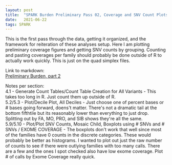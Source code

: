```yaml
---
layout: post
title:  "SPARK Burden Preliminary Pass 02, Coverage and SNV Count Plots"
date:   2021-06-22
tags: SPARK
---
```


This is the first pass through the data, getting it organized, and the framework for reiteration of these analyses setup. Here I am plotting preliminary coverage figures and getting SNV counts by grouping. Counting and pasting coverages per family should probably be done outside of R to actually work quickly. This is just on the quad simplex files.

Link to markdown:
<br>[Preliminary Burden, part 2](https://www.dropbox.com/s/nco21ui46vgv0xt/prelim_burden_quadsimplex_02.html?dl=0)

Notes per section:
<br>4.1 - Generate Count Tables/Count Table Creation for All Variants - This takes too long in R. Just count them up outside of R.
<br>5.2/5.3 - Plot/Decile Plot, All Deciles - Just choose one of percent bases or # bases going forward, doens't matter. There's not a dramatic tail at the bottom fifthtile but its reasonably lower than everything to just drop. Splitting out by FA, MO, PRO, and SIB shows they're all the same.
<br>5.9/5.10 - Plot/Plot SNV Counts, Mosaic Child, Boxplots using # SNVs and # SNVs / EXOME COVERAGE - The boxplots don't work that well since most of the families have 0 counts in the discrete categories. These would probably be better as histograms. I wanted to plot out just the raw number of counts to see if there were outlying families with too many calls. There are a few and the ones I spot checked also have low exome coverage. Plot # of calls by Exome Coverage really quick.
